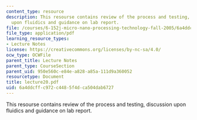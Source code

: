 ```yaml
---
content_type: resource
description: This resourse contains review of the process and testing, discussion
  upon fluidics and guidance on lab report.
file: /courses/6-152j-micro-nano-processing-technology-fall-2005/6a4ddcffc972c4485f4dca504dab6727_lecture20.pdf
file_type: application/pdf
learning_resource_types:
- Lecture Notes
license: https://creativecommons.org/licenses/by-nc-sa/4.0/
ocw_type: OCWFile
parent_title: Lecture Notes
parent_type: CourseSection
parent_uid: 950e560c-e84e-a828-a85a-111d9a360052
resourcetype: Document
title: lecture20.pdf
uid: 6a4ddcff-c972-c448-5f4d-ca504dab6727
---
```

This resourse contains review of the process and testing, discussion upon fluidics and guidance on lab report.